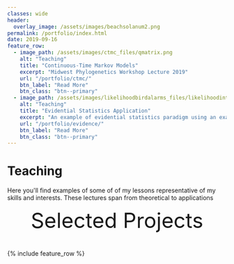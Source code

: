 ```yaml
---
classes: wide
header:
  overlay_image: /assets/images/beachsolanum2.png
permalink: /portfolio/index.html
date: 2019-09-16
feature_row:
  - image_path: /assets/images/ctmc_files/qmatrix.png
    alt: "Teaching"
    title: "Continuous-Time Markov Models"
    excerpt: "Midwest Phylogenetics Workshop Lecture 2019"
    url: "/portfolio/ctmc/"
    btn_label: "Read More"
    btn_class: "btn--primary"	
  - image_path: /assets/images/likelihoodbirdalarms_files/likelihoodintervals-1.png
    alt: "Teaching"
    title: "Evidential Statistics Application"
    excerpt: "An example of evidential statistics paradigm using an example of heterospecif bird alam calls"
    url: "/portfolio/evidence/"
    btn_label: "Read More"
    btn_class: "btn--primary"
---
```


# Teaching

Here you'll find examples of some of of my lessons representative of my skills and interests. These lectures span from theoretical to applications


<div style="margin-bottom:1cm" align="center"><font size="55">Selected Projects</font></div>

{% include feature_row %}

